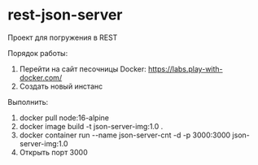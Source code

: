 # rest-json-server
Проект для погружения в REST

Порядок работы:
1. Перейти на сайт песочницы Docker: https://labs.play-with-docker.com/
2. Создать новый инстанс

Выполнить:
1. docker pull node:16-alpine
2. docker image build -t json-server-img:1.0 .
3. docker container run --name json-server-cnt -d -p 3000:3000 json-server-img:1.0
4. Открыть порт 3000
